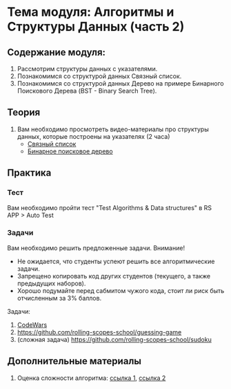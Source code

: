 # Тема модуля: Алгоритмы и Структуры Данных (часть 2)
## Содержание модуля:
1. Рассмотрим структуры данных с указателями.
2. Познакомимся со структурой данных Связный список.
3. Познакомимся со структурой данных Дерево на примере Бинарного Поискового Дерева (BST - Binary Search Tree).

## Теория 
1. Вам необходимо просмотреть видео-материалы про структуры данных, которые построены на указателях (2 часа)
    - [Связный список](https://youtu.be/NpcHTBOAId0)
    - [Бинарное поисковое дерево](https://youtu.be/fnqUD4FTE5Q)

## Практика 
### Teст
Вам необходимо пройти тест "Test Algorithms & Data structures" в RS APP > Auto Test

### Задачи
Вам необходимо решить предложенные задачи.
Внимание! 
* Не ожидается, что студенты успеют решить все алгоритмические задачи.
* Запрещено копировать код других студентов (текущего, а также предыдущих наборов).
* Хорошо подумайте перед сабмитом чужого кода, стоит ли риск быть отчисленным за 3% баллов.

Задачи: 
1. [CodeWars](https://github.com/rolling-scopes-school/tasks/blob/master/tasks/codewars/algorithms-2.md)
2. https://github.com/rolling-scopes-school/guessing-game
3. (сложная задача) https://github.com/rolling-scopes-school/sudoku

## Дополнительные материалы
1. Оценка сложности алгоритма: [ссылка 1](https://tproger.ru/articles/computational-complexity-explained/), [ссылка 2](https://tproger.ru/translations/algorithms-and-data-structures/)
